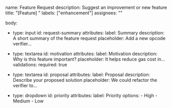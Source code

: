 name: Feature Request
description: Suggest an improvement or new feature
title: "[Feature] <short description>"
labels: ["enhancement"]
assignees: ""

body:
  - type: input
    id: request-summary
    attributes:
      label: Summary
      description: A short summary of the feature request
      placeholder: Add a new opcode verifier...

  - type: textarea
    id: motivation
    attributes:
      label: Motivation
      description: Why is this feature important?
      placeholder: It helps reduce gas cost in...
    validations:
      required: true

  - type: textarea
    id: proposal
    attributes:
      label: Proposal
      description: Describe your proposed solution
      placeholder: We could refactor the verifier to...

  - type: dropdown
    id: priority
    attributes:
      label: Priority
      options:
        - High
        - Medium
        - Low